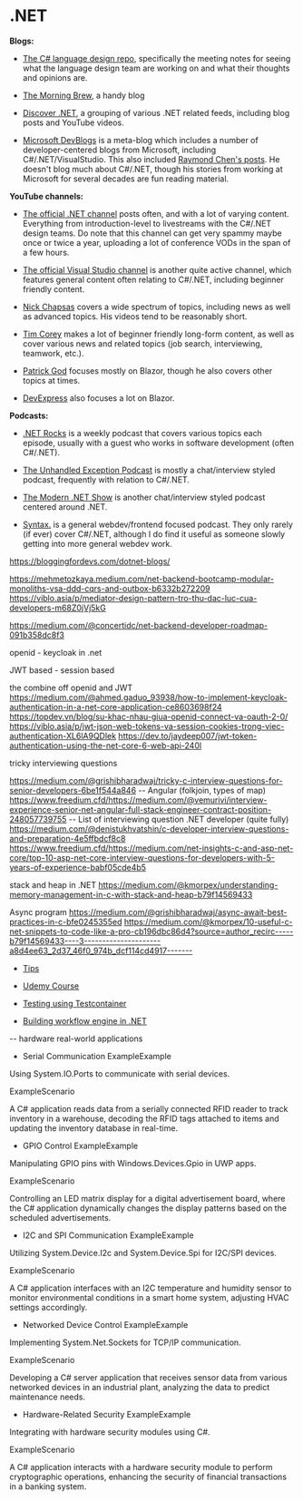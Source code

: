 # .NET 


**Blogs:**

- [The C# language design repo](https://github.com/dotnet/csharplang), specifically the meeting notes for seeing what the language design team are working on and what their thoughts and opinions are.
    
- [The Morning Brew](https://blog.cwa.me.uk/), a handy blog
    
- [Discover .NET](https://discoverdot.net/blogs/), a grouping of various .NET related feeds, including blog posts and YouTube videos.
    
- [Microsoft DevBlogs](https://devblogs.microsoft.com/) is a meta-blog which includes a number of developer-centered blogs from Microsoft, including C#/.NET/VisualStudio. This also included [Raymond Chen's posts](https://devblogs.microsoft.com/oldnewthing/author/oldnewthing). He doesn't blog much about C#/.NET, though his stories from working at Microsoft for several decades are fun reading material.
    

**YouTube channels:**

- [The official .NET channel](https://www.youtube.com/dotnet) posts often, and with a lot of varying content. Everything from introduction-level to livestreams with the C#/.NET design teams. Do note that this channel can get very spammy maybe once or twice a year, uploading a lot of conference VODs in the span of a few hours.
    
- [The official Visual Studio channel](https://www.youtube.com/@visualstudio) is another quite active channel, which features general content often relating to C#/.NET, including beginner friendly content.
    
- [Nick Chapsas](https://www.youtube.com/@nickchapsas) covers a wide spectrum of topics, including news as well as advanced topics. His videos tend to be reasonably short.
    
- [Tim Corey](https://www.youtube.com/@IAmTimCorey) makes a lot of beginner friendly long-form content, as well as cover various news and related topics (job search, interviewing, teamwork, etc.).
    
- [Patrick God](https://www.youtube.com/@PatrickGod) focuses mostly on Blazor, though he also covers other topics at times.
    
- [DevExpress](https://www.youtube.com/@DeveloperExpress/videos) also focuses a lot on Blazor.
    

**Podcasts:**

- [.NET Rocks](https://www.dotnetrocks.com/) is a weekly podcast that covers various topics each episode, usually with a guest who works in software development (often C#/.NET).
    
- [The Unhandled Exception Podcast](https://unhandledexceptionpodcast.com/) is mostly a chat/interview styled podcast, frequently with relation to C#/.NET.
    
- [The Modern .NET Show](https://dotnetcore.show/) is another chat/interview styled podcast centered around .NET.
    
- [Syntax.](https://syntax.fm/) is a general webdev/frontend focused podcast. They only rarely (if ever) cover C#/.NET, although I do find it useful as someone slowly getting into more general webdev work.

https://bloggingfordevs.com/dotnet-blogs/


https://mehmetozkaya.medium.com/net-backend-bootcamp-modular-monoliths-vsa-ddd-cqrs-and-outbox-b6332b272209
https://viblo.asia/p/mediator-design-pattern-tro-thu-dac-luc-cua-developers-m68Z0jVj5kG

https://medium.com/@concertidc/net-backend-developer-roadmap-091b358dc8f3

openid - keycloak in .net

JWT based - session based

the combine off openid and JWT
https://medium.com/@ahmed.gaduo_93938/how-to-implement-keycloak-authentication-in-a-net-core-application-ce8603698f24
https://topdev.vn/blog/su-khac-nhau-giua-openid-connect-va-oauth-2-0/
https://viblo.asia/p/jwt-json-web-tokens-va-session-cookies-trong-viec-authentication-XL6lA9QDlek
https://dev.to/jaydeep007/jwt-token-authentication-using-the-net-core-6-web-api-240l



tricky interviewing questions

https://medium.com/@grishibharadwaj/tricky-c-interview-questions-for-senior-developers-6be1f544a846
	-- Angular (folkjoin, types of map)
https://www.freedium.cfd/https://medium.com/@vemurivi/interview-experience-senior-net-angular-full-stack-engineer-contract-position-248057739755
	-- List of interviewing question .NET developer (quite fully)
https://medium.com/@denistukhvatshin/c-developer-interview-questions-and-preparation-4e5ffbdcf8c8
https://www.freedium.cfd/https://medium.com/net-insights-c-and-asp-net-core/top-10-asp-net-core-interview-questions-for-developers-with-5-years-of-experience-babf05cde4b5

stack and heap in .NET 
https://medium.com/@kmorpex/understanding-memory-management-in-c-with-stack-and-heap-b79f14569433


Async program
https://medium.com/@grishibharadwaj/async-await-best-practices-in-c-bfe0245355ed
https://medium.com/@kmorpex/10-useful-c-net-snippets-to-code-like-a-pro-cb196dbc86d4?source=author_recirc-----b79f14569433----3---------------------a8d4ee63_2d37_46f0_974b_dcf114cd4917-------

- [Tips](https://www.freedium.cfd/https://medium.com/@kmorpex/10-useful-c-net-snippets-to-code-like-a-pro-cb196dbc86d4 (kmorpex))

 - [Udemy Course](https://mehmetozkaya.medium.com/net-backend-bootcamp-modular-monoliths-vsa-ddd-cqrs-and-outbox-b6332b272209)
	
- [Testing using Testcontainer](https://medium.com/codenx/testcontainers-for-integration-testing-in-net-868df3b0fbc2)

 - [Building workflow engine in .NET](https://medium.com/@riffkikris13/workflow-engine-integration-with-net-core-9ab0ff1c4025)


 -- hardware real-world applications
+ Serial Communication
ExampleExample

Using System.IO.Ports to communicate with serial devices.

ExampleScenario

A C# application reads data from a serially connected RFID reader to track inventory in a warehouse, decoding the RFID tags attached to items and updating the inventory database in real-time.


+ GPIO Control
ExampleExample

Manipulating GPIO pins with Windows.Devices.Gpio in UWP apps.

ExampleScenario

Controlling an LED matrix display for a digital advertisement board, where the C# application dynamically changes the display patterns based on the scheduled advertisements.

+ I2C and SPI Communication
ExampleExample

Utilizing System.Device.I2c and System.Device.Spi for I2C/SPI devices.

ExampleScenario

A C# application interfaces with an I2C temperature and humidity sensor to monitor environmental conditions in a smart home system, adjusting HVAC settings accordingly.

+ Networked Device Control
ExampleExample

Implementing System.Net.Sockets for TCP/IP communication.

ExampleScenario

Developing a C# server application that receives sensor data from various networked devices in an industrial plant, analyzing the data to predict maintenance needs.

+ Hardware-Related Security
ExampleExample

Integrating with hardware security modules using C#.

ExampleScenario

A C# application interacts with a hardware security module to perform cryptographic operations, enhancing the security of financial transactions in a banking system.
